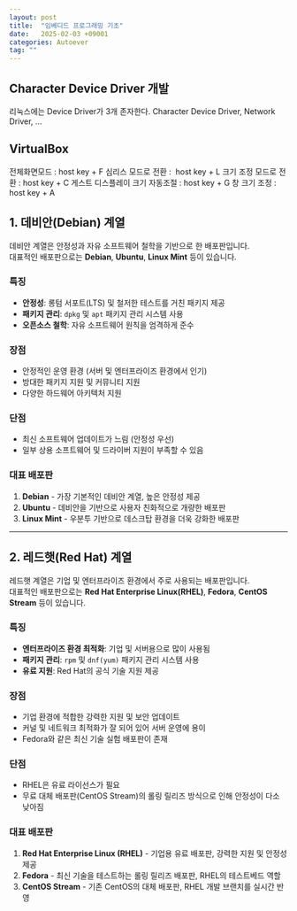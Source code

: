 ```yaml
---
layout: post
title:  "임베디드 프로그래밍 기초"
date:   2025-02-03 +09001
categories: Autoever
tag: ""
---
```



## Character Device Driver 개발
리눅스에는 Device Driver가 3개 존자한다.
Character Device Driver, Network Driver, ...



## VirtualBox 
전체화면모드 : host key + F
심리스 모드로 전환 :  host key + L
크기 조정 모드로 전환 : host key + C
게스트 디스플레이 크기 자동조절 : host key + G
창 크기 조정 : host key + A


## 1. 데비안(Debian) 계열  
데비안 계열은 안정성과 자유 소프트웨어 철학을 기반으로 한 배포판입니다.  
대표적인 배포판으로는 **Debian**, **Ubuntu**, **Linux Mint** 등이 있습니다.

### 특징  
- **안정성**: 롱텀 서포트(LTS) 및 철저한 테스트를 거친 패키지 제공  
- **패키지 관리**: `dpkg` 및 `apt` 패키지 관리 시스템 사용  
- **오픈소스 철학**: 자유 소프트웨어 원칙을 엄격하게 준수  

### 장점  
- 안정적인 운영 환경 (서버 및 엔터프라이즈 환경에서 인기)  
- 방대한 패키지 지원 및 커뮤니티 지원  
- 다양한 하드웨어 아키텍처 지원  

### 단점  
- 최신 소프트웨어 업데이트가 느림 (안정성 우선)  
- 일부 상용 소프트웨어 및 드라이버 지원이 부족할 수 있음  

### 대표 배포판  
1. **Debian** - 가장 기본적인 데비안 계열, 높은 안정성 제공  
2. **Ubuntu** - 데비안을 기반으로 사용자 친화적으로 개량한 배포판  
3. **Linux Mint** - 우분투 기반으로 데스크탑 환경을 더욱 강화한 배포판  

---

## 2. 레드햇(Red Hat) 계열  
레드햇 계열은 기업 및 엔터프라이즈 환경에서 주로 사용되는 배포판입니다.  
대표적인 배포판으로는 **Red Hat Enterprise Linux(RHEL)**, **Fedora**, **CentOS Stream** 등이 있습니다.

### 특징  
- **엔터프라이즈 환경 최적화**: 기업 및 서버용으로 많이 사용됨  
- **패키지 관리**: `rpm` 및 `dnf(yum)` 패키지 관리 시스템 사용  
- **유료 지원**: Red Hat의 공식 기술 지원 제공  

### 장점  
- 기업 환경에 적합한 강력한 지원 및 보안 업데이트  
- 커널 및 네트워크 최적화가 잘 되어 있어 서버 운영에 용이  
- Fedora와 같은 최신 기술 실험 배포판이 존재  

### 단점  
- RHEL은 유료 라이선스가 필요  
- 무료 대체 배포판(CentOS Stream)의 롤링 릴리즈 방식으로 인해 안정성이 다소 낮아짐  

### 대표 배포판  
1. **Red Hat Enterprise Linux (RHEL)** - 기업용 유료 배포판, 강력한 지원 및 안정성 제공  
2. **Fedora** - 최신 기술을 테스트하는 롤링 릴리즈 배포판, RHEL의 테스트베드 역할  
3. **CentOS Stream** - 기존 CentOS의 대체 배포판, RHEL 개발 브랜치를 실시간 반영  
